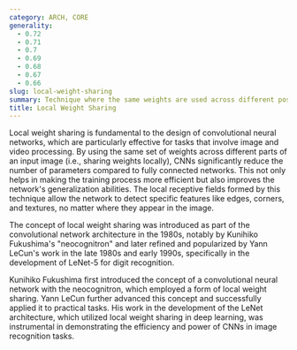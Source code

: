 ```yaml
---
category: ARCH, CORE
generality:
  - 0.72
  - 0.71
  - 0.7
  - 0.69
  - 0.68
  - 0.67
  - 0.66
slug: local-weight-sharing
summary: Technique where the same weights are used across different positions in an input, enhancing the network's ability to recognize patterns irrespective of their spatial location.
title: Local Weight Sharing
---
```


Local weight sharing is fundamental to the design of convolutional neural networks, which are particularly effective for tasks that involve image and video processing. By using the same set of weights across different parts of an input image (i.e., sharing weights locally), CNNs significantly reduce the number of parameters compared to fully connected networks. This not only helps in making the training process more efficient but also improves the network's generalization abilities. The local receptive fields formed by this technique allow the network to detect specific features like edges, corners, and textures, no matter where they appear in the image.

The concept of local weight sharing was introduced as part of the convolutional network architecture in the 1980s, notably by Kunihiko Fukushima's "neocognitron" and later refined and popularized by Yann LeCun's work in the late 1980s and early 1990s, specifically in the development of LeNet-5 for digit recognition.

Kunihiko Fukushima first introduced the concept of a convolutional neural network with the neocognitron, which employed a form of local weight sharing. Yann LeCun further advanced this concept and successfully applied it to practical tasks. His work in the development of the LeNet architecture, which utilized local weight sharing in deep learning, was instrumental in demonstrating the efficiency and power of CNNs in image recognition tasks.
